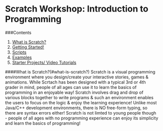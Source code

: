 # Scratch Workshop: Introduction to Programming

###Contents
1. [What is Scratch?](#what-is-scratch?)
2. [Getting Started!]()
3. [Scripts]()
4. [Examples]()
5. [Starter Projects/ Video Tutorials]()

####What is Scratch?(#what-is-scratch?)
Scratch is a visual programming environment where you design/create your interactive stories, games & animations. While Scrtach has been designed with a typical 3rd or 4th grader in mind, people of all ages can use it to learn the basics of programming in an enjoyable way! Scratch involves drag and drop of various blocks together to write programs & such an environment enables the users to focus on the logic & enjoy the learning experience! Unlike most Java/C++ development environments, there is NO free-form typing, so there are syntax errors either! Scratch is not limted to young people though - people of all ages with no programming experience can enjoy its simplicity and learn the basics of programming!

